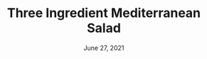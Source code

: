 ---
title: "Three Ingredient Mediterranean Salad"
date: "June 27, 2021"
prepTime: "10 min" 
cookingTime: "0 min"
totalTime: "15 min"
topic: "Salad"
originalLink: "https://www.themediterraneandish.com/3-ingredient-mediterranean-salad/"
scottRating: 5
image: "../../images/default.png"
ingredients: [
  {
    name: Roma tomatoes,
    preparation: ", diced",
    amount: 6,
    unit: count
  },
  {
    name: English Cucumber,
    preparation: ", large", 
    amount: 1,
    unit: count
  },
  {
    name: Fresh Parsley Leaves,
    amount: 20,
    unit: g
  },
  {
    name: black pepper,
    amount: .5,
    unit: tsp
  },
  {
    name: Extra Virgin Olive Oil,
    amount: 2,
    unit: tbsp
  },
  {
    name: Lemon,
    preparation: " Juice, squeezed from lemon",
    amount: 2,
    unit: tsp
  },
  {
    name: Lemon,
    preparation: "Zest", 
    amount: 1,
    unit: tsp
  },
]
directions: [
  "Put all the ingredients in a large salad bowl and toss. Wait 10 minutes before serving. Refrigerate leftovers"
]

---